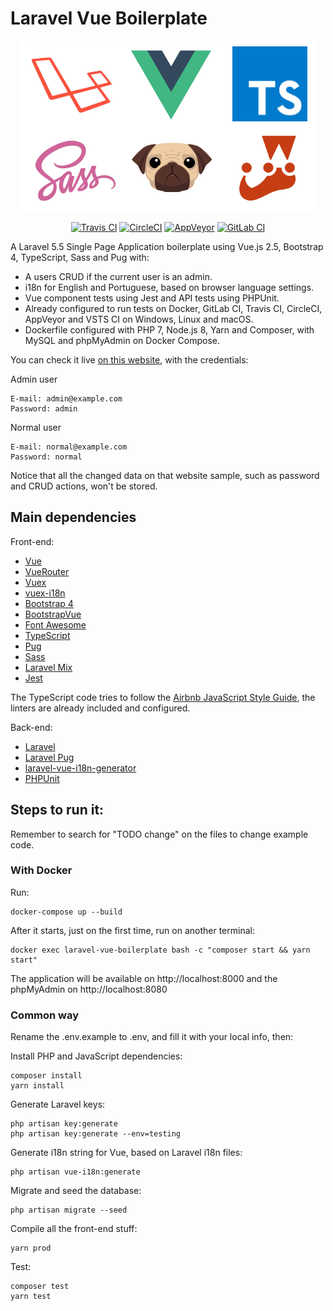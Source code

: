 # Laravel Vue Boilerplate

<p align="center">
  <img src="logo.png" />
</p>

<p align="center">
  <a href="https://travis-ci.org/alefesouza/laravel-vue-boilerplate" title="Travis CI"><img src="https://api.travis-ci.org/alefesouza/laravel-vue-boilerplate.svg?branch=master" alt="Travis CI"></a>
  <a href="https://circleci.com/gh/alefesouza/laravel-vue-boilerplate/tree/master" title="CircleCI"><img src="https://circleci.com/gh/alefesouza/laravel-vue-boilerplate/tree/master.svg?style=shield&circle-token=b088c3cc1d77813436cb6b42907edb9f523c1715" alt="CircleCI"></a>
  <a href="https://ci.appveyor.com/project/alefesouza/laravel-vue-boilerplate" title="AppVeyor"><img src="https://ci.appveyor.com/api/projects/status/kx7gfnie0eutvvgy?svg=true" alt="AppVeyor"></a>
  <a href="https://gitlab.com/alefesouza/laravel-vue-boilerplate/pipelines" title="GitLab CI"><img src="https://gitlab.com/alefesouza/laravel-vue-boilerplate/badges/master/build.svg" alt="GitLab CI"></a>
</p>

A Laravel 5.5 Single Page Application boilerplate using Vue.js 2.5, Bootstrap 4, TypeScript, Sass and Pug with:

* A users CRUD if the current user is an admin.
* i18n for English and Portuguese, based on browser language settings.
* Vue component tests using Jest and API tests using PHPUnit.
* Already configured to run tests on Docker, GitLab CI, Travis CI, CircleCI, AppVeyor and VSTS CI on Windows, Linux and macOS.
* Dockerfile configured with PHP 7, Node.js 8, Yarn and Composer, with MySQL and phpMyAdmin on Docker Compose.

You can check it live [on this website](https://alefesouza.com/github/laravel-vue-boilerplate), with the credentials:

Admin user

    E-mail: admin@example.com
    Password: admin

Normal user

    E-mail: normal@example.com
    Password: normal

Notice that all the changed data on that website sample, such as password and CRUD actions, won't be stored.

## Main dependencies

Front-end:

* [Vue](https://github.com/vuejs/vue)
* [VueRouter](https://github.com/vuejs/vue-router)
* [Vuex](https://github.com/vuejs/vuex)
* [vuex-i18n](https://github.com/dkfbasel/vuex-i18n)
* [Bootstrap 4](https://github.com/twbs/bootstrap)
* [BootstrapVue](https://github.com/bootstrap-vue/bootstrap-vue/)
* [Font Awesome](https://github.com/FortAwesome/Font-Awesome)
* [TypeScript](https://github.com/microsoft/typescript)
* [Pug](https://github.com/pugjs/pug)
* [Sass](https://github.com/sass/node-sass)
* [Laravel Mix](https://github.com/JeffreyWay/laravel-mix)
* [Jest](https://github.com/facebook/jest)

The TypeScript code tries to follow the [Airbnb JavaScript Style Guide](https://github.com/airbnb/javascript), the linters are already included and configured.

Back-end:

* [Laravel](https://github.com/laravel/laravel)
* [Laravel Pug](https://github.com/bkwld/laravel-pug)
* [laravel-vue-i18n-generator](https://github.com/martinlindhe/laravel-vue-i18n-generator)
* [PHPUnit](https://github.com/sebastianbergmann/phpunit)

## Steps to run it:

Remember to search for "TODO change" on the files to change example code.

### With Docker

Run:

    docker-compose up --build

After it starts, just on the first time, run on another terminal:

    docker exec laravel-vue-boilerplate bash -c "composer start && yarn start"

The application will be available on http://localhost:8000 and the phpMyAdmin on http://localhost:8080

### Common way

Rename the .env.example to .env, and fill it with your local info, then:

Install PHP and JavaScript dependencies:

    composer install
    yarn install

Generate Laravel keys:

    php artisan key:generate
    php artisan key:generate --env=testing

Generate i18n string for Vue, based on Laravel i18n files:

    php artisan vue-i18n:generate

Migrate and seed the database:

    php artisan migrate --seed

Compile all the front-end stuff:

    yarn prod

Test:

    composer test
    yarn test
